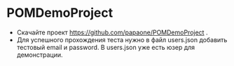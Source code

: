 # POMDemoProject
- Скачайте проект https://github.com/papaone/POMDemoProject .
- Для успешного прохождения теста нужно в файл users.json добавить тестовый email и password. 
В users.json уже есть юзер для демонстрации. 
